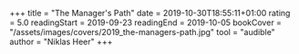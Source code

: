 +++
title = "The Manager's Path"
date = 2019-10-30T18:55:11+01:00
rating = 5.0
readingStart = 2019-09-23
readingEnd = 2019-10-05
bookCover = "/assets/images/covers/2019_the-managers-path.jpg"
tool = "audible"
author = "Niklas Heer"
+++
